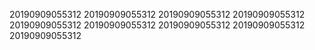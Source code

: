 20190909055312
20190909055312
20190909055312
20190909055312
20190909055312
20190909055312
20190909055312
20190909055312
20190909055312
